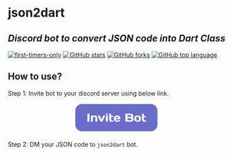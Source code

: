 # json2dart

## _Discord bot to convert JSON code into Dart Class_

[![first-timers-only](https://img.shields.io/badge/first--timers--only-friendly-tomato.svg?style=flat&logo=git)](https://github.com/parthp-7span/json2dart-discord-bot/issues) [![GitHub stars](https://img.shields.io/github/stars/parthp-7span/json2dart-discord-bot.svg?logo=github)](https://github.com/parthp-7span/json2dart-discord-bot/stargazers) [![GitHub forks](https://img.shields.io/github/forks/parthp-7span/json2dart-discord-bot.svg?logo=github&color=yellow)](https://github.com/parthp-7span/json2dart-discord-bot/network) [![GitHub top language](https://img.shields.io/github/languages/top/parthp-7span/json2dart-discord-bot?color=blue&logo=python)](https://github.com/parthp-7span/json2dart-discord-bot)

## How to use?

Step 1: Invite bot to your discord server using below link.

<p align="center">
<a href="https://discord.com/api/oauth2/authorize?client_id=989037591980564480&permissions=2147519488&scope=bot%20applications.commands">
<img src="./ss/invitebot.png" width="200"/>
</a>
</p>

Step 2: DM your JSON code to `json2dart` bot.